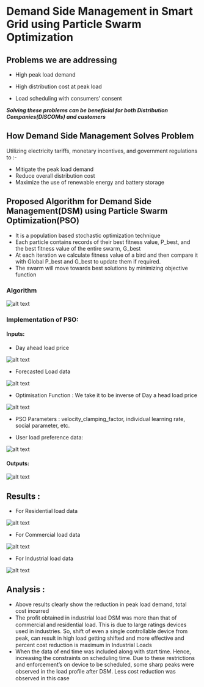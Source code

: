 # Demand Side Management in Smart Grid using Particle Swarm Optimization

## Problems we are addressing
- High peak load demand

- High distribution cost at peak load

- Load scheduling with consumers’ consent

**_Solving these problems can be beneficial for both Distribution Companies(DISCOMs) and customers_**

## How Demand Side Management Solves Problem
Utilizing electricity tariffs, monetary incentives, and government regulations to :- 
- Mitigate the peak load demand
- Reduce overall distribution cost
- Maximize the use of renewable energy and battery storage

## Proposed Algorithm for Demand Side Management(DSM) using Particle Swarm Optimization(PSO)

- It is a population based stochastic optimization technique
- Each particle contains records of their best fitness value, P_best, and the best fitness value of the entire swarm, G_best
- At each iteration we calculate fitness value of a bird and then compare it with Global P_best and G_best to update them if required.
- The swarm will move towards best solutions by minimizing objective function

### Algorithm

![alt text](https://github.com/vinaychetnani/Particle-Swarm-Optimization/blob/master/algo.JPG "algorithm")

### Implementation of PSO:
#### Inputs:
- Day ahead load price

![alt text](https://github.com/vinaychetnani/Particle-Swarm-Optimization/blob/master/DaP.jpg "Day a head laod price")
- Forecasted Load data

![alt text](https://github.com/vinaychetnani/Particle-Swarm-Optimization/blob/master/load_pro_fore.jpg "Forecasted Load data")
- Optimisation Function : We take it to be inverse of Day a head load price

![alt text](https://github.com/vinaychetnani/Particle-Swarm-Optimization/blob/master/obj.jpg "Objective Function")

- PSO Parameters : velocity_clamping_factor, individual learning rate, social parameter, etc.

- User load preference data:

![alt text](https://github.com/vinaychetnani/Particle-Swarm-Optimization/blob/master/DSM_input.JPG "DSM input")

#### Outputs:

![alt text](https://github.com/vinaychetnani/Particle-Swarm-Optimization/blob/master/output%20of%20algorithm.JPG "output")


## Results : 

- For Residential load data

![alt text](https://github.com/vinaychetnani/Particle-Swarm-Optimization/blob/master/dataip_res.jpg "results for Residential data")

- For Commercial load data

![alt text](https://github.com/vinaychetnani/Particle-Swarm-Optimization/blob/master/data_com_res.jpg "results for Commercial data")

- For Industrial load data

![alt text](https://github.com/vinaychetnani/Particle-Swarm-Optimization/blob/master/data_indus_res.jpg "results for Industrial data")

## Analysis :
- Above results clearly show the reduction in peak load demand, total cost incurred
- The proﬁt obtained in industrial load DSM was more than that of commercial and residential load. This is due to large ratings devices used in industries. So, shift of even a single controllable device from peak, can result in high load getting shifted and more eﬀective and percent cost reduction is maximum in Industrial Loads
- When the data of end time was included along with start time. Hence, increasing the constraints on scheduling time. Due to these restrictions and enforcement’s on device to be scheduled, some sharp peaks were observed in the load proﬁle after DSM. Less cost reduction was observed in this case






